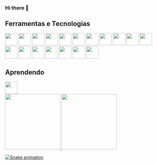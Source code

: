 ### Hi there 👋

<!--
**roxy22788/roxy22788** is a ✨ _special_ ✨ repository because its `README.md` (this file) appears on your GitHub profile.
-->


## Ferramentas e Tecnologias
<img src="https://cdn.jsdelivr.net/gh/devicons/devicon/icons/godot/godot-original.svg" width="40" height="40" /> <img src="https://cdn.jsdelivr.net/gh/devicons/devicon/icons/python/python-plain-wordmark.svg" width="40" height="40" /> <img src="https://cdn.jsdelivr.net/gh/devicons/devicon/icons/javascript/javascript-plain.svg" width="40" height="40" /> <img src="https://cdn.jsdelivr.net/gh/devicons/devicon/icons/java/java-plain-wordmark.svg" width="40" height="40" /> <img src="https://cdn.jsdelivr.net/gh/devicons/devicon/icons/c/c-plain.svg" width="40" height="40" /> <img src="https://cdn.jsdelivr.net/gh/devicons/devicon/icons/cplusplus/cplusplus-plain.svg" width="40" height="40" /> <img src="https://cdn.jsdelivr.net/gh/devicons/devicon/icons/react/react-original-wordmark.svg" width="40" height="40" /> <img src="https://cdn.jsdelivr.net/gh/devicons/devicon/icons/express/express-original-wordmark.svg" width="40" height="40" /> <img src="https://cdn.jsdelivr.net/gh/devicons/devicon/icons/postgresql/postgresql-plain-wordmark.svg" width="40" height="40" /> <img src="https://cdn.jsdelivr.net/gh/devicons/devicon/icons/mongodb/mongodb-plain-wordmark.svg" width="40" height="40" /> <img src="https://cdn.jsdelivr.net/gh/devicons/devicon/icons/sqlite/sqlite-plain-wordmark.svg" width="40" height="40" /> <img src="https://cdn.jsdelivr.net/gh/devicons/devicon/icons/bootstrap/bootstrap-plain-wordmark.svg" width="40" height="40" /> <img src="https://cdn.jsdelivr.net/gh/devicons/devicon/icons/figma/figma-original.svg" width="40" height="40" /> <img src="https://cdn.jsdelivr.net/gh/devicons/devicon/icons/jira/jira-plain-wordmark.svg" width="40" height="40" /> <img src="https://cdn.jsdelivr.net/gh/devicons/devicon/icons/trello/trello-plain-wordmark.svg" width="40" height="40" /> <img src="https://cdn.jsdelivr.net/gh/devicons/devicon/icons/vscode/vscode-original-wordmark.svg" width="40" height="40"/> <img src="https://cdn.jsdelivr.net/gh/devicons/devicon/icons/git/git-plain-wordmark.svg" width="40" height="40" /> <img src="https://cdn.jsdelivr.net/gh/devicons/devicon/icons/npm/npm-original-wordmark.svg" width="40" height="40"/> 





## Aprendendo 
<img src="https://cdn.jsdelivr.net/gh/devicons/devicon/icons/flutter/flutter-original.svg" width="40" height="40" />


<div>
<a href="https://github.com/roxy22788">
<img loading="lazy" height="180em" src="https://github-readme-stats.vercel.app/api/top-langs/?username=roxy22788&layout=compact&langs_count=7&theme=dracula"/>
<img loading="lazy" height="180em" src="https://github-readme-stats.vercel.app/api?username=roxy22788&show_icons=true&theme=dracula&include_all_commits=true&count_private=true"/>
</div>

![Snake animation](https://github.com/roxy22788/roxy22788/blob/output/github-contribution-grid-snake.svg)
